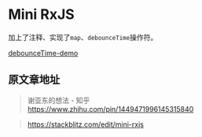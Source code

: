 # Mini RxJS

加上了注释、实现了`map`、`debounceTime`操作符。

[debounceTime-demo](./demo/index-debounce-input.html)

## 原文章地址 
> 谢亚东的想法 - 知乎
https://www.zhihu.com/pin/1449471996145315840

> https://stackblitz.com/edit/mini-rxjs
